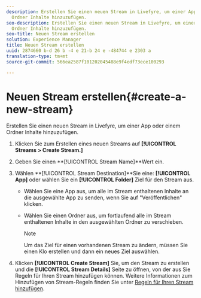 ```yaml
---
description: Erstellen Sie einen neuen Stream in Livefyre, um einer App oder einem
  Ordner Inhalte hinzuzufügen.
seo-description: Erstellen Sie einen neuen Stream in Livefyre, um einer App oder einem
  Ordner Inhalte hinzuzufügen.
seo-title: Neuen Stream erstellen
solution: Experience Manager
title: Neuen Stream erstellen
uuid: 2874660 b-d 26 b -4 e 21-b 24 e -484744 e 2303 a
translation-type: tm+mt
source-git-commit: 566ea2587f101202045488e9f4edf73ece100293

---
```



# Neuen Stream erstellen{#create-a-new-stream}

Erstellen Sie einen neuen Stream in Livefyre, um einer App oder einem Ordner Inhalte hinzuzufügen.

1. Klicken Sie zum Erstellen eines neuen Streams auf **[!UICONTROL Streams > Create Stream.]**
1. Geben Sie einen **[!UICONTROL Stream Name]**Wert ein.
1. Wählen **[!UICONTROL Stream Destination]**Sie eine: **[!UICONTROL App]** oder wählen Sie ein **[!UICONTROL Folder]** Ziel für den Stream aus.

   * Wählen Sie eine App aus, um alle im Stream enthaltenen Inhalte an die ausgewählte App zu senden, wenn Sie auf "Veröffentlichen" klicken.
   * Wählen Sie einen Ordner aus, um fortlaufend alle im Stream enthaltenen Inhalte in den ausgewählten Ordner zu verschieben.

      >[!NOTE]
      >
      >Um das Ziel für einen vorhandenen Stream zu ändern, müssen Sie einen Klo erstellen und dann ein neues Ziel auswählen.

1. Klicken **[!UICONTROL Create Stream]** Sie, um den Stream zu erstellen und die **[!UICONTROL Stream Details]** Seite zu öffnen, von der aus Sie Regeln für Ihren Stream hinzufügen können. Weitere Informationen zum Hinzufügen von Stream-Regeln finden Sie unter [Regeln für Ihren Stream hinzufügen](../c-streams/t-add-rules-for-your-stream.md#t_add_rules_for_your_stream).
